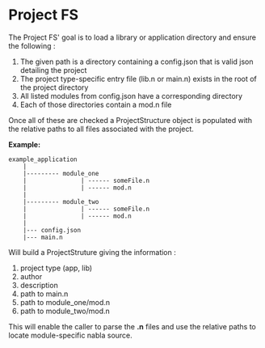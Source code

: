 # Project FS

The Project FS' goal is to load a library or application directory and ensure the following : 

1. The given path is a directory containing a config.json that is valid json detailing the project
2. The project type-specific entry file (lib.n or main.n) exists in the root of the project directory
3. All listed modules from config.json have a corresponding directory
4. Each of those directories contain a mod.n file

Once all of these are checked a ProjectStructure object is populated with the relative paths to all files associated with
the project. 

**Example:** 

    example_application
        |
        |--------- module_one
        |               | ------ someFile.n
        |               | ------ mod.n
        |
        |--------- module_two
        |               | ------ someFile.n
        |               | ------ mod.n
        |
        |--- config.json
        |--- main.n

Will build a ProjectStruture giving the information :

1. project type (app, lib)
2. author
3. description
4. path to main.n
5. path to module_one/mod.n
6. path to module_two/mod.n

This will enable the caller to parse the **.n** files and use the relative paths to locate module-specific nabla source.